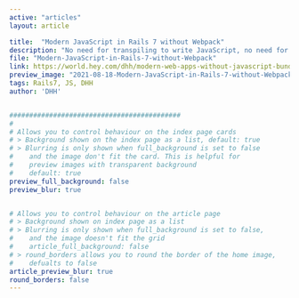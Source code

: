 ```yaml
---
active: "articles"
layout: article

title:  "Modern JavaScript in Rails 7 without Webpack"
description: "No need for transpiling to write JavaScript, no need for bundling to package all your modules. No need for any JavaScript toolchain to turn your source code into anything else. An entire class of complexity stands at the precipice."
file: "Modern-JavaScript-in-Rails-7-without-Webpack"
link: https://world.hey.com/dhh/modern-web-apps-without-javascript-bundling-or-transpiling-a20f2755
preview_image: "2021-08-18-Modern-JavaScript-in-Rails-7-without-Webpack.png"
tags: Rails7, JS, DHH
author: 'DHH'


###########################################
#
# Allows you to control behaviour on the index page cards
# > Background shown on the index page as a list, default: true
# > Blurring is only shown when full_background is set to false
#    and the image don't fit the card. This is helpful for
#    preview images with transparent background
#    default: true
preview_full_background: false
preview_blur: true


# Allows you to control behaviour on the article page
# > Background shown on index page as a list
# > Blurring is only shown when full_background is set to false,
#    and the image doesn't fit the grid
#    article_full_background: false
# > round_borders allows you to round the border of the home image,
#    defualts to false
article_preview_blur: true
round_borders: false
---
```

